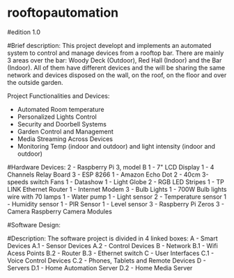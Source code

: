 # rooftopautomation
#edition 1.0

#Brief description:
This project developt and implements an automated system to control and manage devices from a rooftop bar. There are mainly 3 areas over the bar: Woody Deck (Outdoor), Red Hall (Indoor) and the Bar (Indoor). All of them have different devices and the will be sharing the same network and devices disposed on the wall, on the roof, on the floor and over the outside garden. 
 
Project Functionalities and Devices:
- Automated Room temperature 
- Personalized Lights Control
- Security and Doorbell Systems
- Garden Control and Management
- Media Streaming  Across Devices
- Monitoring Temp (indoor and outdoor) and light intensity (indoor and outdoor) 

#Hardware Devices:
2 - Raspberry Pi 3, model B
1 - 7" LCD Display
1 - 4 Channels Relay Board
3 - ESP 8266
1 - Amazon Echo Dot
2 - 40cm 3-speeds switch Fans
1 - Datashow
1 - Light Globe
2 - RGB LED Stripes
1 - TP LINK Ethernet Router
1 - Internet Modem
3 - Bulb Lights
1 - 700W Bulb lights wire with 70 lamps
1 - Water pump
1 - Light sensor
2 - Temperature sensor
1 - Humidity sensor
1 - PIR Sensor
1 - Level sensor
3 - Raspberry Pi Zeros
3 - Camera Raspberry Camera Modules

#Software Design:

#Description:
The software project is divided in 4 linked boxes:
 A - Smart Devices
  A.1 - Sensor Devices
  A.2 - Control Devices
 B - Network
  B.1 - Wifi Acess Points
  B.2 - Router
  B.3 - Ethernet switch
 C - User Interfaces
  C.1 - Voice Control Devices
  C.2 - Phones, Tablets and Remote Devices
 D - Servers
  D.1 - Home Automation Server
  D.2 - Home Media Server


